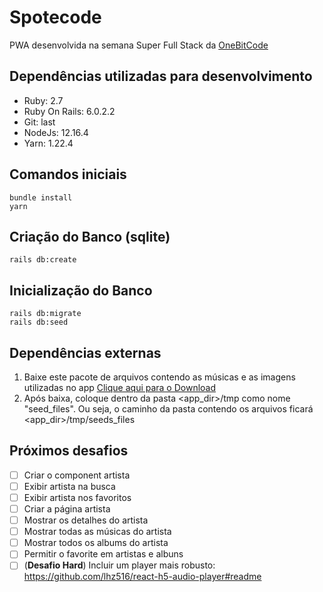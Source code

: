 # Spotecode

PWA desenvolvida na semana Super Full Stack da [OneBitCode](https://onebitcode.com/)

## Dependências utilizadas para desenvolvimento

* Ruby: 2.7
* Ruby On Rails: 6.0.2.2
* Git: last
* NodeJs: 12.16.4
* Yarn: 1.22.4

## Comandos iniciais

    bundle install
    yarn

## Criação do Banco (sqlite)

    rails db:create

## Inicialização do Banco

    rails db:migrate
    rails db:seed

## Dependências externas

1. Baixe este pacote de arquivos contendo as músicas e as imagens utilizadas no app [Clique aqui para o Download](https://drive.google.com/file/d/1MxaS4GkzMXJK7WqmKmfO-XDsbY5I5Nmi/view)
2. Após baixa, coloque dentro da pasta <app_dir>/tmp como nome "seed_files". Ou seja, o caminho da pasta contendo os arquivos ficará <app_dir>/tmp/seeds_files

## Próximos desafios

- [ ] Criar o component artista
- [ ] Exibir artista na busca
- [ ] Exibir artista nos favoritos
- [ ] Criar a página artista
- [ ] Mostrar os detalhes do artista
- [ ] Mostrar todas as músicas do artista
- [ ] Mostrar todos os albums do artista
- [ ] Permitir o favorite em artistas e albuns
- [ ] (**Desafio Hard**) Incluir um player mais robusto: https://github.com/lhz516/react-h5-audio-player#readme